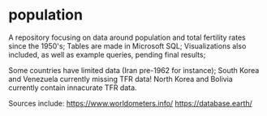 # population
A repository focusing on data around population and total fertility rates since the 1950's;
Tables are made in Microsoft SQL;
Visualizations also included, as well as example queries, pending final results;

Some countries have limited data (Iran pre-1962 for instance); South Korea and Venezuela currently missing TFR data! North Korea and Bolivia currently contain innacurate TFR data.

Sources include:
https://www.worldometers.info/
https://database.earth/
